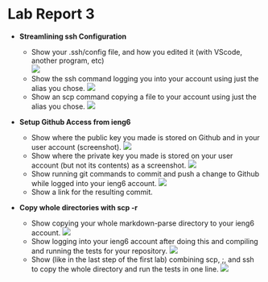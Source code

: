# Lab Report 3

- **Streamlining ssh Configuration**
  - Show your .ssh/config file, and how you edited it (with VScode, another program, etc)  
![](https://github.com/emubarka/cse15l-lab-report-3/blob/main/Screen%20Shot%202022-05-05%20at%209.39.03%20AM.png)
  - Show the ssh command logging you into your account using just the alias you chose.
![](https://github.com/emubarka/cse15l-lab-report-3/blob/main/Screen%20Shot%202022-05-05%20at%209.40.59%20AM.png)
  - Show an scp command copying a file to your account using just the alias you chose.
![](https://github.com/emubarka/cse15l-lab-report-3/blob/main/Screen%20Shot%202022-05-05%20at%2012.56.45%20PM.png)

- **Setup Github Access from ieng6**
  - Show where the public key you made is stored on Github and in your user account (screenshot).
![](https://github.com/emubarka/cse15l-lab-report-3/blob/main/Screen%20Shot%202022-05-05%20at%2010.33.46%20AM.png)
  - Show where the private key you made is stored on your user account (but not its contents) as a screenshot.
![](https://github.com/emubarka/cse15l-lab-report-3/blob/main/Screen%20Shot%202022-05-05%20at%2010.24.29%20AM.png)
  - Show running git commands to commit and push a change to Github while logged into your ieng6 account.
![](https://github.com/emubarka/cse15l-lab-report-3/blob/main/Screen%20Shot%202022-05-05%20at%2011.06.56%20AM.png)
  - Show a link for the resulting commit.
[](https://github.com/emubarka/cse15l-lab-report-3.git)

- **Copy whole directories with scp -r**
  - Show copying your whole markdown-parse directory to your ieng6 account.
![](https://github.com/emubarka/cse15l-lab-report-3/blob/main/Screen%20Shot%202022-05-05%20at%2011.26.20%20AM.png)
  - Show logging into your ieng6 account after doing this and compiling and running the tests for your repository.
![](https://github.com/emubarka/cse15l-lab-report-3/blob/main/Screen%20Shot%202022-05-05%20at%2011.59.09%20AM.png)
  - Show (like in the last step of the first lab) combining scp, ;, and ssh to copy the whole directory and run the tests in one line.
![](https://github.com/emubarka/cse15l-lab-report-3)
